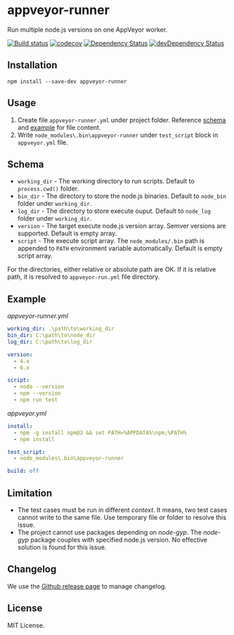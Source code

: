 # appveyor-runner

Run multiple node.js versions on one AppVeyor worker.

[![Build status](https://ci.appveyor.com/api/projects/status/30r06l832xcr2eot/branch/master?svg=true)](https://ci.appveyor.com/project/lijunle/appveyor-runner/branch/master)
[![codecov](https://codecov.io/gh/lijunle/appveyor-runner/branch/master/graph/badge.svg)](https://codecov.io/gh/lijunle/appveyor-runner)
[![Dependency Status](https://david-dm.org/lijunle/appveyor-runner.svg)](https://david-dm.org/lijunle/appveyor-runner)
[![devDependency Status](https://david-dm.org/lijunle/appveyor-runner/dev-status.svg)](https://david-dm.org/lijunle/appveyor-runner#info=devDependencies)

## Installation

```
npm install --save-dev appveyor-runner
```

## Usage

1. Create file `appveyor-runner.yml` under project folder. Reference [schema](#schema) and [example](#example) for file content.
2. Write `node_modules\.bin\appveyor-runner` under `test_script` block in `appveyor.yml` file.

## Schema

- `working_dir` - The working directory to run scripts. Default to `process.cwd()` folder.
- `bin_dir` - The directory to store the node.js binaries. Default to `node_bin` folder under `working_dir`.
- `log_dir` - The directory to store execute ouput. Default to `node_log` folder under `working_dir`.
- `version` - The target execute node.js version array. Semver versions are supported. Default is empty array.
- `script` - The execute script array. The `node_modules/.bin` path is appended to `PATH` environment variable automatically. Default is empty script array.

For the directories, either relative or absolute path are OK. If it is relative path, it is resolved to `appveyor-run.yml` file directory.

## Example

*appveyor-runner.yml*

```yaml
working_dir: .\path\to\working_dir
bin_dir: C:\path\to\node_dir
log_dir: C:\path\to\log_dir

version:
  - 4.x
  - 6.x

script:
  - node --version
  - npm --version
  - npm run test
```

*appveyor.yml*

```yaml
install:
  - npm -g install npm@3 && set PATH=%APPDATA%\npm;%PATH%
  - npm install

test_script:
  - node_modules\.bin\appveyor-runner

build: off
```

## Limitation

- The test cases must be run in different *context*. It means, two test cases cannot write to the same file. Use temporary file or folder to resolve this issue.
- The project cannot use packages depending on *node-gyp*. The *node-gyp* package couples with specified node.js version. No effective solution is found for this issue.

## Changelog

We use the [Github release page](https://github.com/lijunle/appveyor-runner/releases) to manage changelog.

## License

MIT License.
